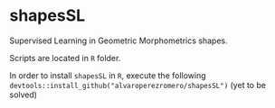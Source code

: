 # shapesSL
Supervised Learning in Geometric Morphometrics shapes.

Scripts are located in `R` folder.

In order to install `shapesSL` in `R`, execute the following  `devtools::install_github("alvaroperezromero/shapesSL")` (yet to be solved)
